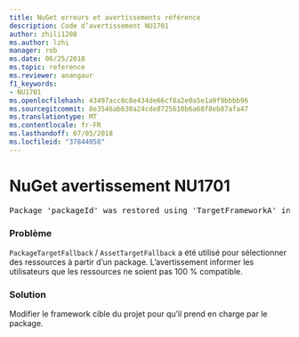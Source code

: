 ```yaml
---
title: NuGet erreurs et avertissements référence
description: Code d’avertissement NU1701
author: zhili1208
ms.author: lzhi
manager: rob
ms.date: 06/25/2018
ms.topic: reference
ms.reviewer: anangaur
f1_keywords:
- NU1701
ms.openlocfilehash: 43497acc0c8e434de66cf8a2e0a5e1a9f9bbbb96
ms.sourcegitcommit: 8e3546ab630a24cde8725610b6a68f8eb87afa47
ms.translationtype: MT
ms.contentlocale: fr-FR
ms.lasthandoff: 07/05/2018
ms.locfileid: "37844058"
---
```

# <a name="nuget-warning-nu1701"></a>NuGet avertissement NU1701

<pre>Package 'packageId' was restored using 'TargetFrameworkA' instead the project target framework 'TargetFrameworkB'. This package may not be fully compatible with your project.</pre>

### <a name="issue"></a>Problème
`PackageTargetFallback` / `AssetTargetFallback` a été utilisé pour sélectionner des ressources à partir d’un package. L’avertissement informer les utilisateurs que les ressources ne soient pas 100 % compatible.

### <a name="solution"></a>Solution
Modifier le framework cible du projet pour qu’il prend en charge par le package.